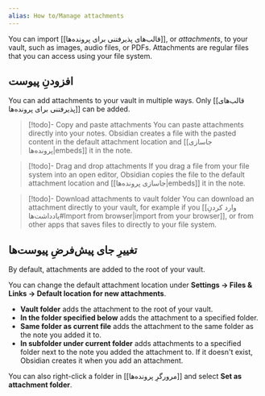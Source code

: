 ```yaml
---
alias: How to/Manage attachments
---
```


You can import [[قالب‌های پذیرفتنی برای پرونده‌ها]], or _attachments_, to your vault, such as images, audio files, or PDFs. Attachments are regular files that you can access using your file system.

## افزودنِ پیوست

You can add attachments to your vault in multiple ways. Only [[قالب‌های پذیرفتنی برای پرونده‌ها]] can be added.

> [!todo]- Copy and paste attachments
> You can paste attachments directly into your notes. Obsidian creates a file with the pasted content in the default attachment location and [[جاسازی پرونده‌ها|embeds]] it in the note.

> [!todo]- Drag and drop attachments
> If you drag a file from your file system into an open editor, Obsidian copies the file to the default attachment location and [[جاسازی پرونده‌ها|embeds]] it in the note.

 > [!todo]- Download attachments to vault folder
 > You can download an attachment directly to your vault, for example if you  [[وارد کردنِ یادداشت‌ها#Import from browser|import from your browser]], or from other apps that saves files to directly to your file system.

## تغییرِ جای پیش‌فرضِ پیوست‌ها

By default, attachments are added to the root of your vault.

You can change the default attachment location under **Settings → Files & Links → Default location for new attachments**.

- **Vault folder** adds the attachment to the root of your vault.
- **In the folder specified below** adds the attachment to a specified folder.
- **Same folder as current file** adds the attachment to the same folder as the note you added it to.
- **In subfolder under current folder** adds attachments to a specified folder next to the note you added the attachment to. If it doesn't exist, Obsidian creates it when you add an attachment.

You can also right-click a folder in [[مرورگرِ پرونده‌ها]] and select **Set as attachment folder**.
